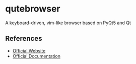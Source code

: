 # qutebrowser

A keyboard-driven, vim-like browser based on PyQt5 and Qt

## References

- [Official Website](https://www.qutebrowser.org/)
- [Official Documentation](https://github.com/qutebrowser/qutebrowser/blob/master/doc/help/index.asciidoc)
